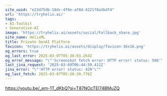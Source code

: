 ```yaml
---
site_uuid: "e23d75db-18dc-4f0e-af8d-4221f8a3bdf4"
url: 'https://tryhelix.ai/'
tags:
- AI-Toolkit
- Generative-AI
image: 'https://tryhelix.ai/assets/social/Fallback_share.jpg'
site_name: HelixML
title: Private GenAI Platform
favicon: 'https://tryhelix.ai/assets/display/favicon-16x16.png'
og_errors: true
og_last_error: 2025-03-07T05:38:03.264Z
og_error_message: "\"'Screenshot fetch error: HTTP error! status: 500'\""
last_jina_request: '2025-03-09T06:44:59.411Z'
jina_error: "\"'HTTP error! status: 429'\""
og_last_fetch: 2025-03-07T05:20:39.776Z
---
```


https://youtu.be/_em-1T_dKbQ?si=T87NOcTEI74BMuZQ
